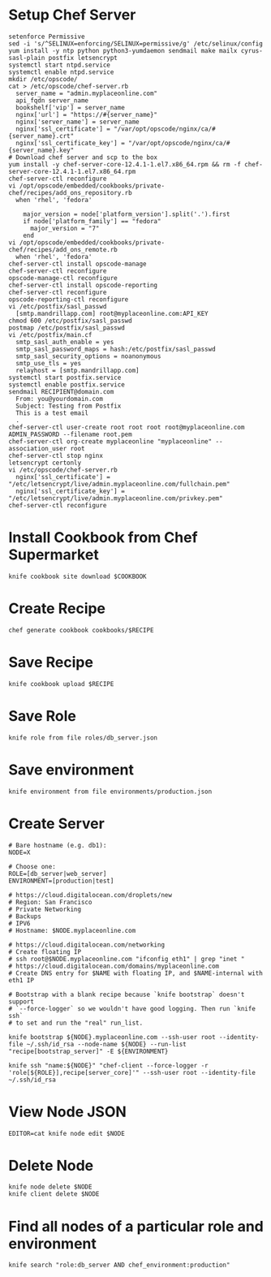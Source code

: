 # Setup Chef Server

    setenforce Permissive
    sed -i 's/^SELINUX=enforcing/SELINUX=permissive/g' /etc/selinux/config
    yum install -y ntp python python3-yumdaemon sendmail make mailx cyrus-sasl-plain postfix letsencrypt
    systemctl start ntpd.service
    systemctl enable ntpd.service
    mkdir /etc/opscode/
    cat > /etc/opscode/chef-server.rb
      server_name = "admin.myplaceonline.com"
      api_fqdn server_name
      bookshelf['vip'] = server_name
      nginx['url'] = "https://#{server_name}"
      nginx['server_name'] = server_name
      nginx['ssl_certificate'] = "/var/opt/opscode/nginx/ca/#{server_name}.crt"
      nginx['ssl_certificate_key'] = "/var/opt/opscode/nginx/ca/#{server_name}.key"
    # Download chef server and scp to the box
    yum install -y chef-server-core-12.4.1-1.el7.x86_64.rpm && rm -f chef-server-core-12.4.1-1.el7.x86_64.rpm
    chef-server-ctl reconfigure
    vi /opt/opscode/embedded/cookbooks/private-chef/recipes/add_ons_repository.rb
      when 'rhel', 'fedora'

        major_version = node['platform_version'].split('.').first
        if node['platform_family'] == "fedora"
          major_version = "7"
        end
    vi /opt/opscode/embedded/cookbooks/private-chef/recipes/add_ons_remote.rb
      when 'rhel', 'fedora'
    chef-server-ctl install opscode-manage
    chef-server-ctl reconfigure
    opscode-manage-ctl reconfigure
    chef-server-ctl install opscode-reporting
    chef-server-ctl reconfigure
    opscode-reporting-ctl reconfigure
    vi /etc/postfix/sasl_passwd
      [smtp.mandrillapp.com] root@myplaceonline.com:API_KEY
    chmod 600 /etc/postfix/sasl_passwd
    postmap /etc/postfix/sasl_passwd
    vi /etc/postfix/main.cf
      smtp_sasl_auth_enable = yes
      smtp_sasl_password_maps = hash:/etc/postfix/sasl_passwd 
      smtp_sasl_security_options = noanonymous
      smtp_use_tls = yes
      relayhost = [smtp.mandrillapp.com]
    systemctl start postfix.service
    systemctl enable postfix.service
    sendmail RECIPIENT@domain.com
      From: you@yourdomain.com
      Subject: Testing from Postfix
      This is a test email
      .
    chef-server-ctl user-create root root root root@myplaceonline.com ADMIN_PASSWORD --filename root.pem
    chef-server-ctl org-create myplaceonline "myplaceonline" --association_user root
    chef-server-ctl stop nginx
    letsencrypt certonly
    vi /etc/opscode/chef-server.rb
      nginx['ssl_certificate'] = "/etc/letsencrypt/live/admin.myplaceonline.com/fullchain.pem"
      nginx['ssl_certificate_key'] = "/etc/letsencrypt/live/admin.myplaceonline.com/privkey.pem"
    chef-server-ctl reconfigure

# Install Cookbook from Chef Supermarket

    knife cookbook site download $COOKBOOK

# Create Recipe

    chef generate cookbook cookbooks/$RECIPE

# Save Recipe

    knife cookbook upload $RECIPE

# Save Role

    knife role from file roles/db_server.json

# Save environment

    knife environment from file environments/production.json

# Create Server

    # Bare hostname (e.g. db1):
    NODE=X
    
    # Choose one:
    ROLE=[db_server|web_server]
    ENVIRONMENT=[production|test]
    
    # https://cloud.digitalocean.com/droplets/new
    # Region: San Francisco
    # Private Networking
    # Backups
    # IPV6
    # Hostname: $NODE.myplaceonline.com
    
    # https://cloud.digitalocean.com/networking
    # Create floating IP
    # ssh root@$NODE.myplaceonline.com "ifconfig eth1" | grep "inet "
    # https://cloud.digitalocean.com/domains/myplaceonline.com
    # Create DNS entry for $NAME with floating IP, and $NAME-internal with eth1 IP
    
    # Bootstrap with a blank recipe because `knife bootstrap` doesn't support
    # `--force-logger` so we wouldn't have good logging. Then run `knife ssh`
    # to set and run the "real" run_list.
    
    knife bootstrap ${NODE}.myplaceonline.com --ssh-user root --identity-file ~/.ssh/id_rsa --node-name ${NODE} --run-list "recipe[bootstrap_server]" -E ${ENVIRONMENT}
    
    knife ssh "name:${NODE}" "chef-client --force-logger -r 'role[${ROLE}],recipe[server_core]'" --ssh-user root --identity-file ~/.ssh/id_rsa

# View Node JSON

    EDITOR=cat knife node edit $NODE

# Delete Node

    knife node delete $NODE
    knife client delete $NODE

# Find all nodes of a particular role and environment

    knife search "role:db_server AND chef_environment:production"
